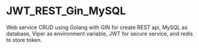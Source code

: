 # JWT_REST_Gin_MySQL
Web service CRUD using Golang with GIN for create REST api, MySQL as database, Viper as environment variable, JWT for secure service, and redis to store token.
